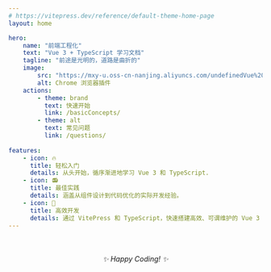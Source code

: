 ```yaml
---
# https://vitepress.dev/reference/default-theme-home-page
layout: home

hero:
    name: "前端工程化"
    text: "Vue 3 + TypeScript 学习文档"
    tagline: "前途是光明的，道路是曲折的"
    image:
        src: "https://mxy-u.oss-cn-nanjing.aliyuncs.com/undefinedVue%203%20Deep%20Dive%20with%20Evan%20You.png"
        alt: Chrome 浏览器插件
    actions: 
        - theme: brand
          text: 快速开始
          link: /basicConcepts/
        - theme: alt
          text: 常见问题
          link: /questions/
          
features: 
    - icon: 🔥
      title: 轻松入门
      details: 从头开始，循序渐进地学习 Vue 3 和 TypeScript.
    - icon: 📻
      title: 最佳实践
      details: 涵盖从组件设计到代码优化的实际开发经验。
    - icon: 🚀
      title: 高效开发
      details: 通过 VitePress 和 TypeScript，快速搭建高效、可谓维护的 Vue 3 应用。
---
```


<div style="text-align: center; margin-top: 50px;">
    <em>✨ Happy Coding! ✨</em>
</div>


          